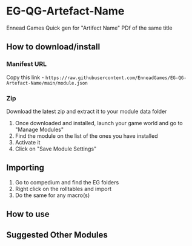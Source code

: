 # EG-QG-Artefact-Name
Ennead Games Quick gen for "Artifect Name" PDf of the same title

## How to download/install

### Manifest URL
Copy this link - 
`https://raw.githubusercontent.com/EnneadGames/EG-QG-Artefact-Name/main/module.json`

### Zip
Download the latest zip and extract it to your module data folder


1. Once downloaded and installed, launch your game world and go to "Manage Modules"
2. Find the module on the list of the ones you have installed
3. Activate it
4. Click on "Save Module Settings"


## Importing
1. Go to compedium and find the EG folders
2. Right click on the rolltables and import
3. Do the same for any macro(s)



## How to use



## Suggested Other Modules

